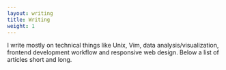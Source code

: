 ```yaml
---
layout: writing
title: Writing
weight: 1
---
```


I write mostly on technical things like Unix, Vim, data analysis/visualization, frontend development workflow and responsive web design. Below a list of articles short and long.

